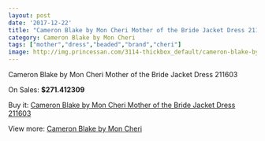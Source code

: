 ```yaml
---
layout: post
date: '2017-12-22'
title: "Cameron Blake by Mon Cheri Mother of the Bride Jacket Dress 211603"
category: Cameron Blake by Mon Cheri
tags: ["mother","dress","beaded","brand","cheri"]
image: http://img.princessan.com/3114-thickbox_default/cameron-blake-by-mon-cheri-mother-of-the-bride-jacket-dress-211603.jpg
---
```

Cameron Blake by Mon Cheri Mother of the Bride Jacket Dress 211603

On Sales: **$271.412309**
<a href="https://www.princessan.com/en/cameron-blake-by-mon-cheri/1428-cameron-blake-by-mon-cheri-mother-of-the-bride-jacket-dress-211603.html"><amp-img layout="responsive" width="600" height="600" src="//img.princessan.com/3114-thickbox_default/cameron-blake-by-mon-cheri-mother-of-the-bride-jacket-dress-211603.jpg" alt="Cameron Blake by Mon Cheri Mother of the Bride Jacket Dress 211603 0" /></a>
<a href="https://www.princessan.com/en/cameron-blake-by-mon-cheri/1428-cameron-blake-by-mon-cheri-mother-of-the-bride-jacket-dress-211603.html"><amp-img layout="responsive" width="600" height="600" src="//img.princessan.com/3115-thickbox_default/cameron-blake-by-mon-cheri-mother-of-the-bride-jacket-dress-211603.jpg" alt="Cameron Blake by Mon Cheri Mother of the Bride Jacket Dress 211603 1" /></a>

Buy it: [Cameron Blake by Mon Cheri Mother of the Bride Jacket Dress 211603](https://www.princessan.com/en/cameron-blake-by-mon-cheri/1428-cameron-blake-by-mon-cheri-mother-of-the-bride-jacket-dress-211603.html "Cameron Blake by Mon Cheri Mother of the Bride Jacket Dress 211603")

View more: [Cameron Blake by Mon Cheri](https://www.princessan.com/en/12-cameron-blake-by-mon-cheri "Cameron Blake by Mon Cheri")